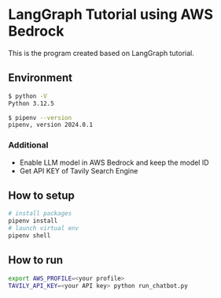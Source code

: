 # LangGraph Tutorial using AWS Bedrock

This is the program created based on LangGraph tutorial.

## Environment

```bash
$ python -V
Python 3.12.5

$ pipenv --version
pipenv, version 2024.0.1
```

### Additional

- Enable LLM model in AWS Bedrock and keep the model ID
- Get API KEY of Tavily Search Engine

## How to setup

```bash
# install packages
pipenv install
# launch virtual env
pipenv shell
```

## How to run

```bash
export AWS_PROFILE=<your profile>
TAVILY_API_KEY=<your API key> python run_chatbot.py
```
